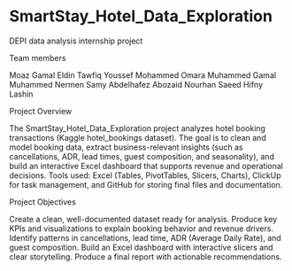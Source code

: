 # SmartStay_Hotel_Data_Exploration
DEPI data analysis internship project

Team members

Moaz Gamal Eldin Tawfiq
Youssef Mohammed Omara
Muhammed Gamal Muhammed
Nermen Samy Abdelhafez Abozaid
Nourhan Saeed Hifny Lashin

Project Overview

The SmartStay_Hotel_Data_Exploration project analyzes hotel booking transactions (Kaggle hotel_bookings dataset). The goal is to clean and model booking data, extract business-relevant insights (such as cancellations, ADR, lead times, guest composition, and seasonality), and build an interactive Excel dashboard that supports revenue and operational decisions. Tools used: Excel (Tables, PivotTables, Slicers, Charts), ClickUp for task management, and GitHub for storing final files and documentation.

Project Objectives

Create a clean, well-documented dataset ready for analysis.
Produce key KPIs and visualizations to explain booking behavior and revenue drivers.
Identify patterns in cancellations, lead time, ADR (Average Daily Rate), and guest composition.
Build an Excel dashboard with interactive slicers and clear storytelling.
Produce a final report with actionable recommendations.
